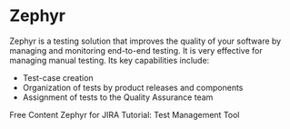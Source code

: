 # Zephyr

Zephyr is a testing solution that improves the quality of your software by managing and monitoring end-to-end testing. It is very effective for managing manual testing. Its key capabilities include:
- Test-case creation
- Organization of tests by product releases and components
- Assignment of tests to the Quality Assurance team

<ResourceGroupTitle>Free Content</ResourceGroupTitle>
<BadgeLink colorScheme='yellow' badgeText='Read' href='https://www.guru99.com/zephyr-agile-jira.html'>Zephyr for JIRA Tutorial: Test Management Tool</BadgeLink>